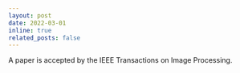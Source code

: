 ```yaml
---
layout: post
date: 2022-03-01
inline: true
related_posts: false
---
```


A paper is accepted by the IEEE Transactions on Image Processing.
